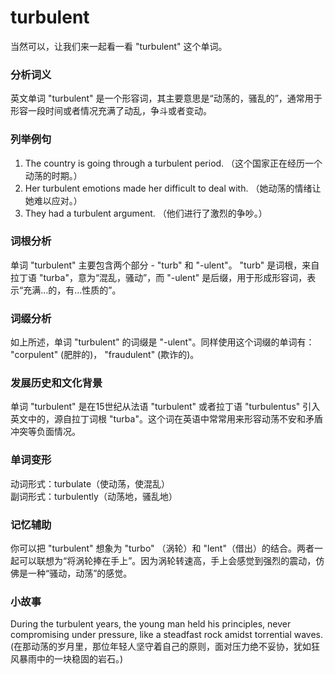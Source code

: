 # turbulent

当然可以，让我们来一起看一看 "turbulent" 这个单词。

  

### 分析词义

  

英文单词 "turbulent" 是一个形容词，其主要意思是“动荡的，骚乱的”，通常用于形容一段时间或者情况充满了动乱，争斗或者变动。

  

### 列举例句

  

1.  The country is going through a turbulent period. （这个国家正在经历一个动荡的时期。）
2.  Her turbulent emotions made her difficult to deal with. （她动荡的情绪让她难以应对。）
3.  They had a turbulent argument. （他们进行了激烈的争吵。）

  

### 词根分析

  

单词 "turbulent" 主要包含两个部分 - "turb" 和 "-ulent"。 "turb" 是词根，来自拉丁语 "turba"，意为“混乱，骚动”，而 "-ulent" 是后缀，用于形成形容词，表示“充满…的，有…性质的”。

  

### 词缀分析

  

如上所述，单词 "turbulent" 的词缀是 "-ulent"。同样使用这个词缀的单词有： "corpulent" (肥胖的)， "fraudulent" (欺诈的)。

  

### 发展历史和文化背景

  

单词 "turbulent" 是在15世纪从法语 "turbulent" 或者拉丁语 "turbulentus" 引入英文中的，源自拉丁词根 "turba"。这个词在英语中常常用来形容动荡不安和矛盾冲突等负面情况。

  

### 单词变形

  

动词形式：turbulate（使动荡，使混乱）  
副词形式：turbulently（动荡地，骚乱地）

  

### 记忆辅助

  

你可以把 "turbulent" 想象为 "turbo" （涡轮）和 "lent"（借出）的结合。两者一起可以联想为“将涡轮捧在手上”。因为涡轮转速高，手上会感觉到强烈的震动，仿佛是一种“骚动，动荡”的感觉。

  

### 小故事

  

During the turbulent years, the young man held his principles, never compromising under pressure, like a steadfast rock amidst torrential waves. (在那动荡的岁月里，那位年轻人坚守着自己的原则，面对压力绝不妥协，犹如狂风暴雨中的一块稳固的岩石。)
